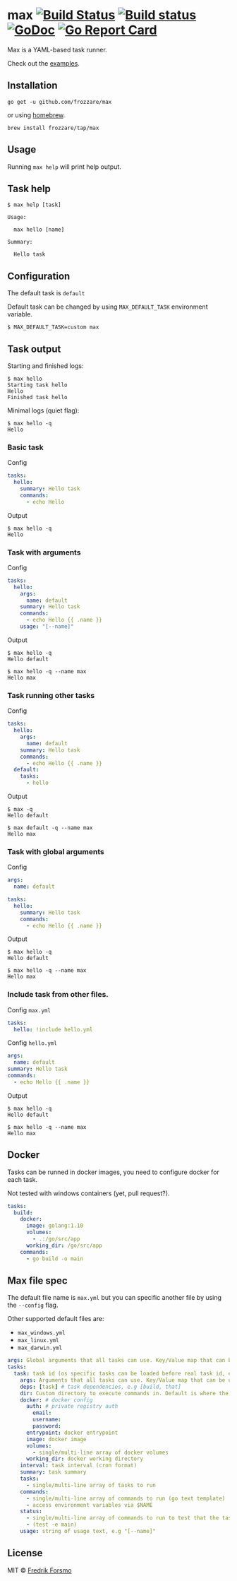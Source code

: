 # max [![Build Status](https://travis-ci.org/frozzare/max.svg?branch=master)](https://travis-ci.org/frozzare/max) [![Build status](https://ci.appveyor.com/api/projects/status/2m3n5qwam5vv1xvf?svg=true)](https://ci.appveyor.com/project/frozzare/max) [![GoDoc](https://godoc.org/github.com/frozzare/max?status.svg)](http://godoc.org/github.com/frozzare/max) [![Go Report Card](https://goreportcard.com/badge/github.com/frozzare/max)](https://goreportcard.com/report/github.com/frozzare/max)

Max is a YAML-based task runner.

Check out the [examples](https://github.com/frozzare/max/tree/master/examples).

## Installation

```
go get -u github.com/frozzare/max
```

or using [homebrew](https://brew.sh/).

```
brew install frozzare/tap/max
```

## Usage

Running `max help` will print help output.

## Task help

```
$ max help [task]

Usage:

  max hello [name]

Summary:

  Hello task
```

## Configuration

The default task is `default`

Default task can be changed by using `MAX_DEFAULT_TASK` environment variable.

```
$ MAX_DEFAULT_TASK=custom max
```

## Task output

Starting and finished logs:

```
$ max hello
Starting task hello
Hello
Finished task hello
```

Minimal logs (quiet flag):

```
$ max hello -q
Hello
```

### Basic task

Config

```yaml
tasks:
  hello:
    summary: Hello task
    commands:
      - echo Hello
```

Output

```
$ max hello -q
Hello
```

### Task with arguments

Config

```yaml
tasks:
  hello:
    args:
      name: default
    summary: Hello task
    commands:
      - echo Hello {{ .name }}
    usage: "[--name]"
```

Output

```
$ max hello -q
Hello default

$ max hello -q --name max
Hello max
```

### Task running other tasks

Config

```yaml
tasks:
  hello:
    args:
      name: default
    summary: Hello task
    commands:
      - echo Hello {{ .name }}
  default:
    tasks:
      - hello
```

Output

```
$ max -q
Hello default

$ max default -q --name max
Hello max
```

### Task with global arguments

Config

```yaml
args:
  name: default

tasks:
  hello:
    summary: Hello task
    commands:
      - echo Hello {{ .name }}
```

Output

```
$ max hello -q
Hello default

$ max hello -q --name max
Hello max
```

### Include task from other files.

Config `max.yml`

```yaml
tasks:
  hello: !include hello.yml
```

Config `hello.yml`

```yaml
args:
  name: default
summary: Hello task
commands:
  - echo Hello {{ .name }}
```

Output

```
$ max hello -q
Hello default

$ max hello -q --name max
Hello max
```

## Docker

Tasks can be runned in docker images, you need to configure docker for each task.

Not tested with windows containers (yet, pull request?).

```yaml
tasks:
  build:
    docker:
      image: golang:1.10
      volumes:
        - .:/go/src/app
      working_dir: /go/src/app
    commands:
      - go build -o main
```

## Max file spec

The default file name is `max.yml` but you can specific another file by using the `--config` flag.

Other supported default files are:

- `max_windows.yml`
- `max_linux.yml`
- `max_darwin.yml`

```yaml
args: Global arguments that all tasks can use. Key/Value map that can be used with --key flag.
tasks:
  task: task id (os specific tasks can be loaded before real task id, e.g build_windows is loaded when build is called on windows)
    args: Arguments that all tasks can use. Key/Value map that can be used with --key flag.
    deps: [task] # task dependencies, e.g [build, that]
    dir: Custom directory to execute commands in. Default is where the max file is located.
    docker: # docker config
      auth: # private registry auth
        email:
        username:
        password:
      entrypoint: docker entrypoint
      image: docker image
      volumes:
        - single/multi-line array of docker volumes
      working_dir: docker working directory
    interval: task interval (cron format)
    summary: task summary
    tasks:
      - single/multi-line array of tasks to run
    commands:
      - single/multi-line array of commands to run (go text template)
      - access environment variables via $NAME
    status:
      - single/multi-line array of commands to run to test that the task is up to date.
      - (test -e main)
    usage: string of usage text, e.g "[--name]"
```

## License

MIT © [Fredrik Forsmo](https://github.com/frozzare)
